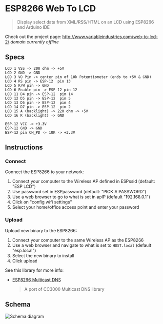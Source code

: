 # ESP8266 Web To LCD
> Display select data from XML/RSS/HTML on an LCD using ESP8266 and Arduino IDE

Check out the project page: http://www.variableindustries.com/web-to-lcd-2/ _domain currently offline_

## Specs

```
LCD 1 VSS -> 200 ohm -> +5V  
LCD 2 GND -> GND  
LCD 3 VO Pin -> center pin of 10k Potentiometer (ends to +5V & GND)  
LCD 4 RS pin -> ESP-12  pin 13  
LCD 5 R/W pin -> GND  
LCD 6 Enable pin -> ESP-12 pin 12  
LCD 11 D4 pin -> ESP-12  pin 14  
LCD 12 D5 pin -> ESP-12  pin 5  
LCD 13 D6 pin -> ESP-12  pin 4  
LCD 14 D7 pin -> ESP-12  pin 2  
LCD 15 A (backlight) -> 220 ohm -> +5V  
LCD 16 K (backlight) -> GND  

ESP-12 VCC -> +3.3V  
ESP-12 GND -> GND  
ESP-12 pin CH_PD -> 10K -> +3.3V  
```


## Instructions

### Connect

Connect the ESP8266 to your network:  

1. Connect your computer to the Wireless AP defined in ESPssid (default: "ESP LCD")  
1. Use password set in ESPpassword (default: "PICK A PASSWORD")  
1. Use a web browser to go to what is set in apIP (default "192.168.0.1")  
1. Click on "config wifi settings"  
1. Select your home/office access point and enter your password  

### Upload

Upload new binary to the ESP8266: 

1. Connect your computer to the same Wireless AP as the ESP8266  
1. Use a web browser and navigate to what is set to `HOST.local` (default "esp.local")  
1. Select the new binary to install  
1. Click upload  

See this library for more info:

- [ESP8266 Multicast DNS](https://github.com/esp8266/Arduino/tree/master/libraries/ESP8266mDNS)
    > A port of CC3000 Multicast DNS library


## Schema

![Schema diagram](/Web-to-LCD-2_schem.jpg)
